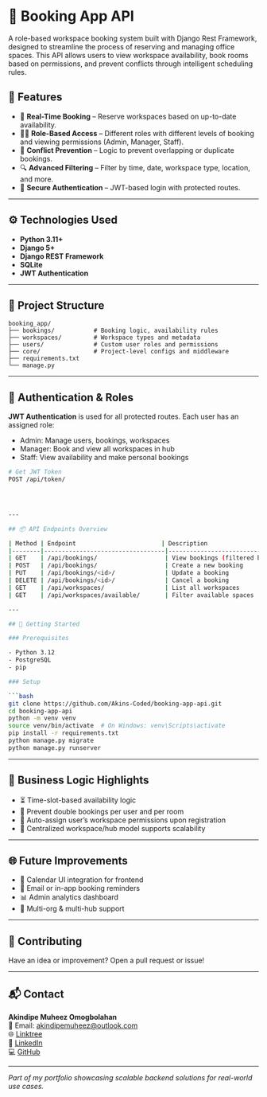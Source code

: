 
# 🏢 Booking App API

A role-based workspace booking system built with Django Rest Framework, designed to streamline the process of reserving and managing office spaces. This API allows users to view workspace availability, book rooms based on permissions, and prevent conflicts through intelligent scheduling rules.

## 🚀 Features

- 📅 **Real-Time Booking** – Reserve workspaces based on up-to-date availability.
- 🧑‍💼 **Role-Based Access** – Different roles with different levels of booking and viewing permissions (Admin, Manager, Staff).
- 🚫 **Conflict Prevention** – Logic to prevent overlapping or duplicate bookings.
- 🔍 **Advanced Filtering** – Filter by time, date, workspace type, location, and more.
- 🔐 **Secure Authentication** – JWT-based login with protected routes.


---

## ⚙️ Technologies Used

- **Python 3.11+**
- **Django 5+**
- **Django REST Framework**
- **SQLite**
- **JWT Authentication**

---

## 📁 Project Structure

```
booking_app/
├── bookings/           # Booking logic, availability rules
├── workspaces/         # Workspace types and metadata
├── users/              # Custom user roles and permissions
├── core/               # Project-level configs and middleware
├── requirements.txt
└── manage.py
```

---

## 🔐 Authentication & Roles

**JWT Authentication** is used for all protected routes. Each user has an assigned role:

- Admin: Manage users, bookings, workspaces
- Manager: Book and view all workspaces in hub
- Staff: View availability and make personal bookings

```bash
# Get JWT Token
POST /api/token/




---

## 📦 API Endpoints Overview

| Method | Endpoint                        | Description                                 |
|--------|----------------------------------|---------------------------------------------|
| GET    | /api/bookings/                   | View bookings (filtered by role)            |
| POST   | /api/bookings/                   | Create a new booking                        |
| PUT    | /api/bookings/<id>/              | Update a booking                            |
| DELETE | /api/bookings/<id>/              | Cancel a booking                            |
| GET    | /api/workspaces/                 | List all workspaces                         |
| GET    | /api/workspaces/available/       | Filter available spaces                     |

---

## 🚀 Getting Started

### Prerequisites

- Python 3.12
- PostgreSQL
- pip

### Setup

```bash
git clone https://github.com/Akins-Coded/booking-app-api.git
cd booking-app-api
python -m venv venv
source venv/bin/activate  # On Windows: venv\Scripts\activate
pip install -r requirements.txt
python manage.py migrate
python manage.py runserver
```

---

## 🎯 Business Logic Highlights

- ⏳ Time-slot-based availability logic
- 🚦 Prevent double bookings per user and per room
- 🎯 Auto-assign user’s workspace permissions upon registration
- 🔁 Centralized workspace/hub model supports scalability

---

## 🌐 Future Improvements

- 📅 Calendar UI integration for frontend
- 🔔 Email or in-app booking reminders
- 📊 Admin analytics dashboard
- 🏢 Multi-org & multi-hub support

---

## 🤝 Contributing

Have an idea or improvement? Open a pull request or issue!

---

## 📬 Contact

**Akindipe Muheez Omogbolahan**  
📧 Email: [akindipemuheez@outlook.com](mailto:akindipemuheez@outlook.com)  
🌐 [Linktree](https://linktr.ee/akinscoded)  
🔗 [LinkedIn](https://www.linkedin.com/in/akinscoded)  
💻 [GitHub](https://github.com/Akins-Coded)

---

_Part of my portfolio showcasing scalable backend solutions for real-world use cases._
